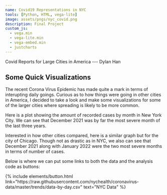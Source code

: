 ```yaml
---
name: Covid19 Representations in NYC
tools: [Python, HTML, vega-lite]
image: assets/pngs/nyc_covid.png
description: Final Project
custom_js:
  - vega.min
  - vega-lite.min
  - vega-embed.min
  - justcharts
---
```


Covid Reports for Large Cities in America --- Dylan Han

## Some Quick Visualizations

The recent Corona Virus Epidemic has made quite a mark in terms of interupting daily goings. Curious as to how things were going in other cities in America, I decided to take a look and make some visualizations for some of the larger cities where spreading is likely to be more common. 
<vegachart schema-url="{{ site.baseurl }}/assets/json/p2_chart3.json" style="width: 100%"></vegachart>


Here is a plot showing the amount of recorded cases by month in New York City. We can see that December 2021 was by far the most severe month of the last three years. 

<vegachart schema-url="{{ site.baseurl }}/assets/json/p2_chart2.json" style="width: 100%"></vegachart>



Interested in how other cities compared, here is a similar graph but for the city of Chicago. Though not as drastic as in NYC, we also can see that December 2021 along with January 2022 were the two most severe months in terms of number of cases. 

<vegachart schema-url="{{ site.baseurl }}/assets/json/p2_chart5.json" style="width: 100%"></vegachart>



Below is where we can put some links to both the data and the analysis code as buttons:


<!-- these are written in a combo of html and liquid --> 

<div class="left">
{% include elements/button.html link="https://raw.githubusercontent.com/nychealth/coronavirus-data/master/trends/data-by-day.csv" text="NYC Data" %}
</div>

